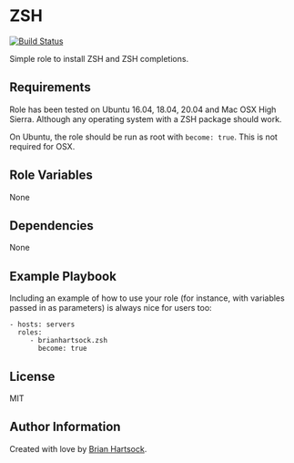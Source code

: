 ZSH
=========

[![Build Status](https://travis-ci.org/brianhartsock/ansible-role-homebrew.svg?branch=master)](https://travis-ci.org/brianhartsock/ansible-role-homebrew)

Simple role to install ZSH and ZSH completions.

Requirements
------------

Role has been tested on Ubuntu 16.04, 18.04, 20.04 and Mac OSX High Sierra. Although any operating system with a ZSH package should work.

On Ubuntu, the role should be run as root with `become: true`. This is not required for OSX.

Role Variables
--------------

None

Dependencies
------------

None

Example Playbook
----------------

Including an example of how to use your role (for instance, with variables passed in as parameters) is always nice for users too:

    - hosts: servers
      roles:
         - brianhartsock.zsh
           become: true

License
-------

MIT

Author Information
------------------

Created with love by [Brian Hartsock](http://blog.brianhartsock.com).
